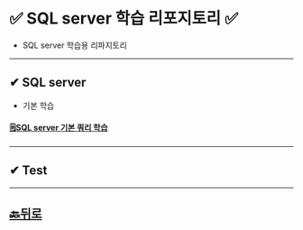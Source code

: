 # ✅ SQL server 학습 리포지토리 ✅
* SQL server 학습용 리파지토리
___ 

## ✔ SQL server 
* 기본 학습
#### [🗒SQL server 기본 쿼리 학습]()

___
## ✔ Test 



________

## [🔙뒤로](https://github.com/JaehyeonHeo?tab=repositories)
